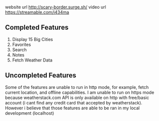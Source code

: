 website url http://scary-border.surge.sh/
video url https://streamable.com/i434ma

## Completed Features

1. Display 15 Big Cities
2. Favorites
3. Search
4. Notes
5. Fetch Weather Data

## Uncompleted Features

Some of the features are unable to run in http mode, for example, fetch current location, and offline capabilities. I am unable to run on https mode because weatherstack.com API is only available on http with free/basic account (i cant find any credit card that accepted by weatherstack). However i believe that those features are able to be ran in my local development (localhost)
